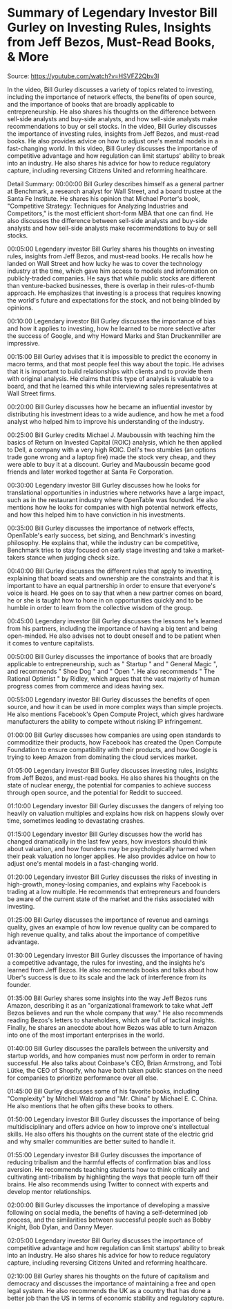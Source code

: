 # Summary of Legendary Investor Bill Gurley on Investing Rules, Insights from Jeff Bezos, Must-Read Books, & More

Source: https://youtube.com/watch?v=HSVFZ2Qbv3I

In the video, Bill Gurley discusses a variety of topics related to investing, including the importance of network effects, the benefits of open source, and the importance of books that are broadly applicable to entrepreneurship. He also shares his thoughts on the difference between sell-side analysts and buy-side analysts, and how sell-side analysts make recommendations to buy or sell stocks.
In the video, Bill Gurley discusses the importance of investing rules, insights from Jeff Bezos, and must-read books. He also provides advice on how to adjust one's mental models in a fast-changing world.
In this video, Bill Gurley discusses the importance of competitive advantage and how regulation can limit startups' ability to break into an industry. He also shares his advice for how to reduce regulatory capture, including reversing Citizens United and reforming healthcare.

Detail Summary: 
00:00:00
Bill Gurley describes himself as a general partner at Benchmark, a research analyst for Wall Street, and a board trustee at the Santa Fe Institute. He shares his opinion that Michael Porter's book, "Competitive Strategy: Techniques for Analyzing Industries and Competitors," is the most efficient short-form MBA that one can find. He also discusses the difference between sell-side analysts and buy-side analysts and how sell-side analysts make recommendations to buy or sell stocks.

00:05:00
Legendary investor Bill Gurley shares his thoughts on investing rules, insights from Jeff Bezos, and must-read books. He recalls how he landed on Wall Street and how lucky he was to cover the technology industry at the time, which gave him access to models and information on publicly-traded companies. He says that while public stocks are different than venture-backed businesses, there is overlap in their rules-of-thumb approach. He emphasizes that investing is a process that requires knowing the world's future and expectations for the stock, and not being blinded by opinions.

00:10:00
Legendary investor Bill Gurley discusses the importance of bias and how it applies to investing, how he learned to be more selective after the success of Google, and why Howard Marks and Stan Druckenmiller are impressive.

00:15:00
Bill Gurley advises that it is impossible to predict the economy in macro terms, and that most people feel this way about the topic. He advises that it is important to build relationships with clients and to provide them with original analysis. He claims that this type of analysis is valuable to a board, and that he learned this while interviewing sales representatives at Wall Street firms.

00:20:00
Bill Gurley discusses how he became an influential investor by distributing his investment ideas to a wide audience, and how he met a food analyst who helped him to improve his understanding of the industry.

00:25:00
Bill Gurley credits Michael J. Mauboussin with teaching him the basics of Return on Invested Capital (ROIC) analysis, which he then applied to Dell, a company with a very high ROIC. Dell's two stumbles (an options trade gone wrong and a laptop fire) made the stock very cheap, and they were able to buy it at a discount. Gurley and Mauboussin became good friends and later worked together at Santa Fe Corporation.

00:30:00
Legendary investor Bill Gurley discusses how he looks for translational opportunities in industries where networks have a large impact, such as in the restaurant industry where OpenTable was founded. He also mentions how he looks for companies with high potential network effects, and how this helped him to have conviction in his investments.

00:35:00
Bill Gurley discusses the importance of network effects, OpenTable's early success, bet sizing, and Benchmark's investing philosophy. He explains that, while the industry can be competitive, Benchmark tries to stay focused on early stage investing and take a market-takers stance when judging check size.

00:40:00
Bill Gurley discusses the different rules that apply to investing, explaining that board seats and ownership are the constraints and that it is important to have an equal partnership in order to ensure that everyone's voice is heard. He goes on to say that when a new partner comes on board, he or she is taught how to hone in on opportunities quickly and to be humble in order to learn from the collective wisdom of the group.

00:45:00
Legendary investor Bill Gurley discusses the lessons he's learned from his partners, including the importance of having a big tent and being open-minded. He also advises not to doubt oneself and to be patient when it comes to venture capitalists.

00:50:00
Bill Gurley discusses the importance of books that are broadly applicable to entrepreneurship, such as " Startup " and " General Magic ", and recommends " Shoe Dog " and " Open ". He also recommends " The Rational Optimist " by Ridley, which argues that the vast majority of human progress comes from commerce and ideas having sex.

00:55:00
Legendary investor Bill Gurley discusses the benefits of open source, and how it can be used in more complex ways than simple projects. He also mentions Facebook's Open Compute Project, which gives hardware manufacturers the ability to compete without risking IP infringement.

01:00:00
Bill Gurley discusses how companies are using open standards to commoditize their products, how Facebook has created the Open Compute Foundation to ensure compatibility with their products, and how Google is trying to keep Amazon from dominating the cloud services market.

01:05:00
Legendary investor Bill Gurley discusses investing rules, insights from Jeff Bezos, and must-read books. He also shares his thoughts on the state of nuclear energy, the potential for companies to achieve success through open source, and the potential for Reddit to succeed.

01:10:00
Legendary investor Bill Gurley discusses the dangers of relying too heavily on valuation multiples and explains how risk on happens slowly over time, sometimes leading to devastating crashes.

01:15:00
Legendary investor Bill Gurley discusses how the world has changed dramatically in the last few years, how investors should think about valuation, and how founders may be psychologically harmed when their peak valuation no longer applies. He also provides advice on how to adjust one's mental models in a fast-changing world.

01:20:00
Legendary investor Bill Gurley discusses the risks of investing in high-growth, money-losing companies, and explains why Facebook is trading at a low multiple. He recommends that entrepreneurs and founders be aware of the current state of the market and the risks associated with investing.

01:25:00
Bill Gurley discusses the importance of revenue and earnings quality, gives an example of how low revenue quality can be compared to high revenue quality, and talks about the importance of competitive advantage.

01:30:00
Legendary investor Bill Gurley discusses the importance of having a competitive advantage, the rules for investing, and the insights he's learned from Jeff Bezos. He also recommends books and talks about how Uber's success is due to its scale and the lack of interference from its founder.

01:35:00
Bill Gurley shares some insights into the way Jeff Bezos runs Amazon, describing it as an "organizational framework to take what Jeff Bezos believes and run the whole company that way." He also recommends reading Bezos's letters to shareholders, which are full of tactical insights. Finally, he shares an anecdote about how Bezos was able to turn Amazon into one of the most important enterprises in the world.

01:40:00
Bill Gurley discusses the parallels between the university and startup worlds, and how companies must now perform in order to remain successful. He also talks about Coinbase's CEO, Brian Armstrong, and Tobi Lütke, the CEO of Shopify, who have both taken public stances on the need for companies to prioritize performance over all else.

01:45:00
Bill Gurley discusses some of his favorite books, including "Complexity" by Mitchell Waldrop and "Mr. China" by Michael E. C. China. He also mentions that he often gifts these books to others.

01:50:00
Legendary investor Bill Gurley discusses the importance of being multidisciplinary and offers advice on how to improve one's intellectual skills. He also offers his thoughts on the current state of the electric grid and why smaller communities are better suited to handle it.

01:55:00
Legendary investor Bill Gurley discusses the importance of reducing tribalism and the harmful effects of confirmation bias and loss aversion. He recommends teaching students how to think critically and cultivating anti-tribalism by highlighting the ways that people turn off their brains. He also recommends using Twitter to connect with experts and develop mentor relationships.

02:00:00
Bill Gurley discusses the importance of developing a massive following on social media, the benefits of having a self-determined job process, and the similarities between successful people such as Bobby Knight, Bob Dylan, and Danny Meyer.

02:05:00
Legendary investor Bill Gurley discusses the importance of competitive advantage and how regulation can limit startups' ability to break into an industry. He also shares his advice for how to reduce regulatory capture, including reversing Citizens United and reforming healthcare.

02:10:00
Bill Gurley shares his thoughts on the future of capitalism and democracy and discusses the importance of maintaining a free and open legal system. He also recommends the UK as a country that has done a better job than the US in terms of economic stability and regulatory capture.

